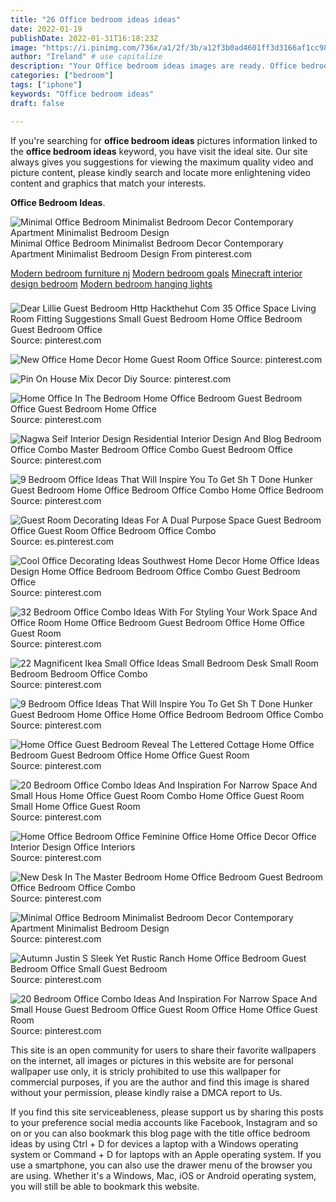 ```yaml
---
title: "26 Office bedroom ideas ideas"
date: 2022-01-19
publishDate: 2022-01-31T16:18:23Z
image: "https://i.pinimg.com/736x/a1/2f/3b/a12f3b0ad4601ff3d3166af1cc98f07b.jpg"
author: "Ireland" # use capitalize
description: "Your Office bedroom ideas images are ready. Office bedroom ideas are a topic that is being searched for and liked by netizens now. You can Download the Office bedroom ideas files here. Find and Download all free photos and vectors."
categories: ["bedroom"]
tags: ["iphone"]
keywords: "Office bedroom ideas"
draft: false

---
```


If you're searching for **office bedroom ideas** pictures information linked to the **office bedroom ideas** keyword, you have visit the ideal  site.  Our site always  gives you  suggestions  for viewing  the maximum  quality video and picture  content, please kindly search and locate more enlightening video content and graphics  that match your interests.

**Office Bedroom Ideas**. 

![Minimal Office Bedroom Minimalist Bedroom Decor Contemporary Apartment Minimalist Bedroom Design](https://i.pinimg.com/originals/d7/27/ff/d727ff182707591cfbef5e4f28cd7260.jpg "Minimal Office Bedroom Minimalist Bedroom Decor Contemporary Apartment Minimalist Bedroom Design")
Minimal Office Bedroom Minimalist Bedroom Decor Contemporary Apartment Minimalist Bedroom Design From pinterest.com

[Modern bedroom furniture nj](/modern-bedroom-furniture-nj/)
[Modern bedroom goals](/modern-bedroom-goals/)
[Minecraft interior design bedroom](/minecraft-interior-design-bedroom/)
[Modern bedroom hanging lights](/modern-bedroom-hanging-lights/)



### 

 


![Dear Lillie Guest Bedroom Http Hackthehut Com 35 Office Space Living Room Fitting Suggestions Small Guest Bedroom Home Office Bedroom Guest Bedroom Office](https://i.pinimg.com/originals/62/3c/4f/623c4f67cd0dc998d1f049fe1180db24.jpg "Dear Lillie Guest Bedroom Http Hackthehut Com 35 Office Space Living Room Fitting Suggestions Small Guest Bedroom Home Office Bedroom Guest Bedroom Office")
Source: pinterest.com

 

![New Office Home Decor Home Guest Room Office](https://i.pinimg.com/originals/cb/4a/22/cb4a220e60e3a82b8dbfed675675a2f5.jpg "New Office Home Decor Home Guest Room Office")
Source: pinterest.com

 

![Pin On House Mix Decor Diy](https://i.pinimg.com/736x/ed/0e/5c/ed0e5c15b5118a2431d2e0ef59662ef9.jpg "Pin On House Mix Decor Diy")
Source: pinterest.com

 

![Home Office In The Bedroom Home Office Bedroom Guest Bedroom Office Guest Bedroom Home Office](https://i.pinimg.com/originals/95/76/52/957652f6083d9149c6a1881e2409bb43.jpg "Home Office In The Bedroom Home Office Bedroom Guest Bedroom Office Guest Bedroom Home Office")
Source: pinterest.com

 

![Nagwa Seif Interior Design Residential Interior Design And Blog Bedroom Office Combo Master Bedroom Office Combo Guest Bedroom Office](https://i.pinimg.com/originals/d4/66/a2/d466a2df7c9c36474984f12d927ff4e5.jpg "Nagwa Seif Interior Design Residential Interior Design And Blog Bedroom Office Combo Master Bedroom Office Combo Guest Bedroom Office")
Source: pinterest.com

 

![9 Bedroom Office Ideas That Will Inspire You To Get Sh T Done Hunker Guest Bedroom Home Office Bedroom Office Combo Home Office Bedroom](https://i.pinimg.com/736x/2f/0a/0d/2f0a0d20d33128abd8bf844b859ca245.jpg "9 Bedroom Office Ideas That Will Inspire You To Get Sh T Done Hunker Guest Bedroom Home Office Bedroom Office Combo Home Office Bedroom")
Source: pinterest.com

 

![Guest Room Decorating Ideas For A Dual Purpose Space Guest Bedroom Office Guest Room Office Bedroom Office Combo](https://i.pinimg.com/originals/cf/24/e3/cf24e3800683cb02d21b2632b70eaea5.jpg "Guest Room Decorating Ideas For A Dual Purpose Space Guest Bedroom Office Guest Room Office Bedroom Office Combo")
Source: es.pinterest.com

 

![Cool Office Decorating Ideas Southwest Home Decor Home Office Ideas Design Home Office Bedroom Bedroom Office Combo Guest Bedroom Office](https://i.pinimg.com/736x/7f/58/a5/7f58a501a04c04e7f857b23d188cb637.jpg "Cool Office Decorating Ideas Southwest Home Decor Home Office Ideas Design Home Office Bedroom Bedroom Office Combo Guest Bedroom Office")
Source: pinterest.com

 

![32 Bedroom Office Combo Ideas With For Styling Your Work Space And Office Room Home Office Bedroom Guest Bedroom Office Home Office Guest Room](https://i.pinimg.com/736x/f8/e4/9d/f8e49df69ca12d0dbd78fef3ab0af7e8.jpg "32 Bedroom Office Combo Ideas With For Styling Your Work Space And Office Room Home Office Bedroom Guest Bedroom Office Home Office Guest Room")
Source: pinterest.com

 

![22 Magnificent Ikea Small Office Ideas Small Bedroom Desk Small Room Bedroom Bedroom Office Combo](https://i.pinimg.com/736x/a0/80/de/a080de8e89cafb5dba55665428327eb1.jpg "22 Magnificent Ikea Small Office Ideas Small Bedroom Desk Small Room Bedroom Bedroom Office Combo")
Source: pinterest.com

 

![9 Bedroom Office Ideas That Will Inspire You To Get Sh T Done Hunker Guest Bedroom Home Office Home Office Bedroom Bedroom Office Combo](https://i.pinimg.com/originals/8a/08/ef/8a08efb8af1fd51a8d3f43e841bb7d7b.png "9 Bedroom Office Ideas That Will Inspire You To Get Sh T Done Hunker Guest Bedroom Home Office Home Office Bedroom Bedroom Office Combo")
Source: pinterest.com

 

![Home Office Guest Bedroom Reveal The Lettered Cottage Home Office Bedroom Guest Bedroom Office Home Office Guest Room](https://i.pinimg.com/originals/d0/0c/46/d00c46800eedb84a8e50fe36dc7c67d5.jpg "Home Office Guest Bedroom Reveal The Lettered Cottage Home Office Bedroom Guest Bedroom Office Home Office Guest Room")
Source: pinterest.com

 

![20 Bedroom Office Combo Ideas And Inspiration For Narrow Space And Small Hous Home Office Guest Room Combo Home Office Guest Room Small Home Office Guest Room](https://i.pinimg.com/736x/e0/f4/2b/e0f42b55eb885bd9342c51d6b81b28a4.jpg "20 Bedroom Office Combo Ideas And Inspiration For Narrow Space And Small Hous Home Office Guest Room Combo Home Office Guest Room Small Home Office Guest Room")
Source: pinterest.com

 

![Home Office Bedroom Office Feminine Office Home Office Decor Office Interior Design Office Interiors](https://i.pinimg.com/originals/10/7c/28/107c28c80a1d7a2a84ccac595994fb19.jpg "Home Office Bedroom Office Feminine Office Home Office Decor Office Interior Design Office Interiors")
Source: pinterest.com

 

![New Desk In The Master Bedroom Home Office Bedroom Guest Bedroom Office Bedroom Office Combo](https://i.pinimg.com/736x/f5/85/6e/f5856ef15225f9f65d74e5c6dea9d689--work-desk-desk-office.jpg "New Desk In The Master Bedroom Home Office Bedroom Guest Bedroom Office Bedroom Office Combo")
Source: pinterest.com

 

![Minimal Office Bedroom Minimalist Bedroom Decor Contemporary Apartment Minimalist Bedroom Design](https://i.pinimg.com/originals/d7/27/ff/d727ff182707591cfbef5e4f28cd7260.jpg "Minimal Office Bedroom Minimalist Bedroom Decor Contemporary Apartment Minimalist Bedroom Design")
Source: pinterest.com

 

![Autumn Justin S Sleek Yet Rustic Ranch Home Office Bedroom Guest Bedroom Office Small Guest Bedroom](https://i.pinimg.com/originals/06/e9/af/06e9af8e899256d51d9e19f27c2120be.jpg "Autumn Justin S Sleek Yet Rustic Ranch Home Office Bedroom Guest Bedroom Office Small Guest Bedroom")
Source: pinterest.com

 

![20 Bedroom Office Combo Ideas And Inspiration For Narrow Space And Small House Guest Bedroom Office Guest Room Office Home Office Guest Room](https://i.pinimg.com/736x/a1/2f/3b/a12f3b0ad4601ff3d3166af1cc98f07b.jpg "20 Bedroom Office Combo Ideas And Inspiration For Narrow Space And Small House Guest Bedroom Office Guest Room Office Home Office Guest Room")
Source: pinterest.com

 

This site is an open community for users to share their favorite wallpapers on the internet, all images or pictures in this website are for personal wallpaper use only, it is stricly prohibited to use this wallpaper for commercial purposes, if you are the author and find this image is shared without your permission, please kindly raise a DMCA report to Us.

If you find this site serviceableness, please support us by sharing this posts to your preference social media accounts like Facebook, Instagram and so on or you can also bookmark this blog page with the title office bedroom ideas by using Ctrl + D for devices a laptop with a Windows operating system or Command + D for laptops with an Apple operating system. If you use a smartphone, you can also use the drawer menu of the browser you are using. Whether it's a Windows, Mac, iOS or Android operating system, you will still be able to bookmark this website.
